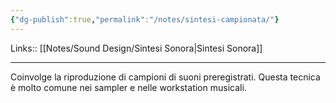 ```yaml
---
{"dg-publish":true,"permalink":"/notes/sintesi-campionata/"}
---
```


Links:: [[Notes/Sound Design/Sintesi Sonora\|Sintesi Sonora]]

---
Coinvolge la riproduzione di campioni di suoni preregistrati. Questa tecnica è molto comune nei sampler e nelle workstation musicali.


